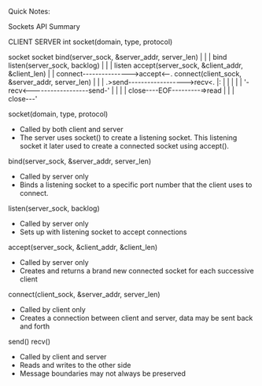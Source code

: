 Quick Notes:

Sockets API Summary

  CLIENT				SERVER			int socket(domain, type, protocol)
  									
  socket				socket			bind(server_sock, &server_addr, server_len)
	|					  |	
	|					 bind			listen(server_sock, backlog)
    |					  |
  	|					listen			accept(server_sock, &client_addr, &client_len)
	|					  |
 connect--------------->accept<--.		connect(client_sock, &server_addr, server_len)
   	|					  | 	 |
.>send------------------>recv<.	 |:
|	|					  |	  |	 |
'-recv<------------------send-'	 |
	|					  |		 |
  close----EOF---------=>read	 |
						  |		 |
						 close---'

socket(domain, type, protocol)
- Called by both client and server
- The server uses socket() to create a listening socket.
  This listening socket it later used to create a connected socket
  using accept().

bind(server_sock, &server_addr, server_len)
- Called by server only
- Binds a listening socket to a specific port number that the client
  uses to connect.

listen(server_sock, backlog)
- Called by server only
- Sets up with listening socket to accept connections

accept(server_sock, &client_addr, &client_len)
- Called by server only
- Creates and returns a brand new connected socket for each successive client

connect(client_sock, &server_addr, server_len)
- Called by client only
- Creates a connection between client and server, data may be sent back and forth

send() recv()
- Called by client and server
- Reads and writes to the other side
- Message boundaries may not always be preserved


